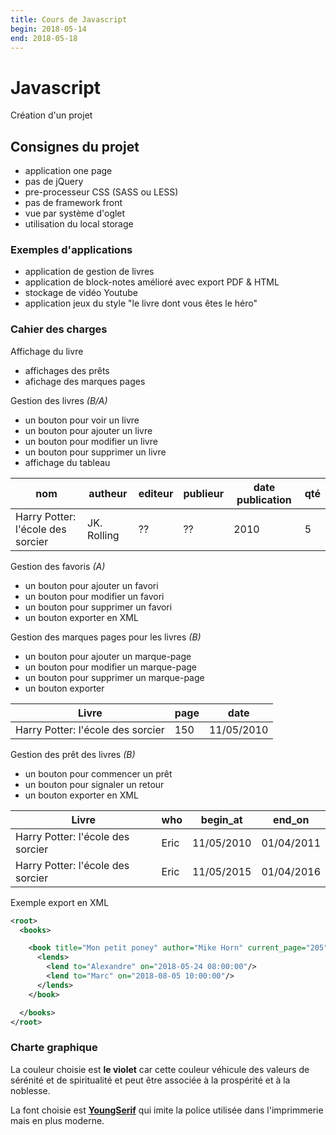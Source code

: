 ```yaml
---
title: Cours de Javascript
begin: 2018-05-14
end: 2018-05-18
---
```

# Javascript

Création d'un projet

## Consignes du projet

- application one page
- pas de jQuery
- pre-processeur CSS (SASS ou LESS)
- pas de framework front
- vue par système d'oglet
- utilisation du local storage

### Exemples d'applications

- application de gestion de livres
- application de block-notes amélioré avec export PDF & HTML
- stockage de vidéo Youtube
- application jeux du style "le livre dont vous êtes le héro"

### Cahier des charges

Affichage du livre

- affichages des prêts
- afichage des marques pages

Gestion des livres _(B/A)_

- un bouton pour voir un livre
- un bouton pour ajouter un livre
- un bouton pour modifier un livre
- un bouton pour supprimer un livre
- affichage du tableau

| nom                               | autheur     | editeur | publieur | date publication | qté |
|-----------------------------------|-------------|---------|----------|------------------|-----|
| Harry Potter: l'école des sorcier | JK. Rolling | ??      | ??       | 2010             | 5   |


Gestion des favoris _(A)_

- un bouton pour ajouter un favori
- un bouton pour modifier un favori
- un bouton pour supprimer un favori
- un bouton exporter en XML

Gestion des marques pages pour les livres _(B)_

- un bouton pour ajouter un marque-page
- un bouton pour modifier un marque-page
- un bouton pour supprimer un marque-page
- un bouton exporter

| Livre                             | page | date       |
|-----------------------------------|------|------------|
| Harry Potter: l'école des sorcier | 150  | 11/05/2010 |

Gestion des prêt des livres _(B)_

- un bouton pour commencer un prêt
- un bouton pour signaler un retour
- un bouton exporter en XML

| Livre                             | who  | begin_at   | end_on     |
|-----------------------------------|------|------------|------------|
| Harry Potter: l'école des sorcier | Eric | 11/05/2010 | 01/04/2011 |
| Harry Potter: l'école des sorcier | Eric | 11/05/2015 | 01/04/2016 |


Exemple export en XML

```XML
<root>
  <books>

    <book title="Mon petit poney" author="Mike Horn" current_page="205" >
      <lends>
        <lend to="Alexandre" on="2018-05-24 08:00:00"/>
        <lend to="Marc" on="2018-08-05 10:00:00"/>
      </lends>
    </book>

  </books>
</root>
```

### Charte graphique

La couleur choisie est **le violet** car cette couleur véhicule des valeurs de sérénité et de spiritualité et peut être associée à la prospérité et à la noblesse.

La font choisie est [**YoungSerif**](https://github.com/uplaod/YoungSerif) qui imite la police utilisée dans l'imprimmerie mais en plus moderne.
